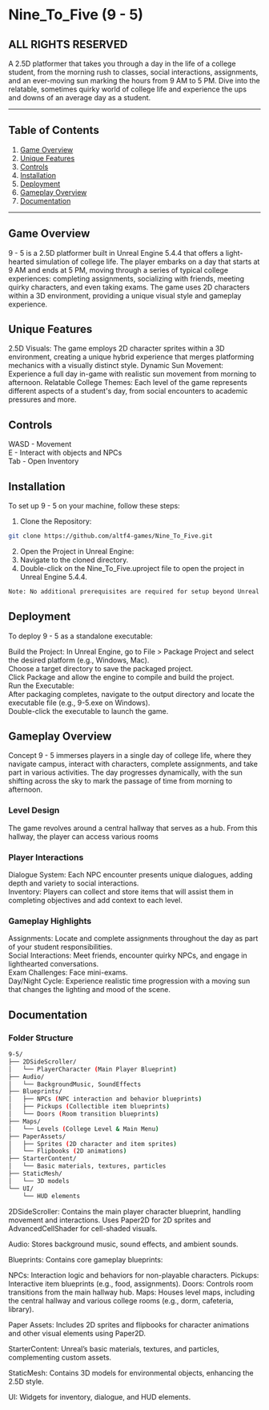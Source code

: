 # Nine_To_Five (9 - 5)
## ALL RIGHTS RESERVED

A 2.5D platformer that takes you through a day in the life of a college student, from the morning rush to classes, social interactions, assignments, and an ever-moving sun marking the hours from 9 AM to 5 PM. Dive into the relatable, sometimes quirky world of college life and experience the ups and downs of an average day as a student.

---

## Table of Contents
1. [Game Overview](#game-overview)
2. [Unique Features](#unique-features)
3. [Controls](#controls)
4. [Installation](#installation)
5. [Deployment](#deployment)
6. [Gameplay Overview](#gameplay-overview)
7. [Documentation](#documentation)

---

## Game Overview

9 - 5 is a 2.5D platformer built in Unreal Engine 5.4.4 that offers a light-hearted simulation of college life. The player embarks on a day that starts at 9 AM and ends at 5 PM, moving through a series of typical college experiences: completing assignments, socializing with friends, meeting quirky characters, and even taking exams. The game uses 2D characters within a 3D environment, providing a unique visual style and gameplay experience.

## Unique Features
2.5D Visuals: The game employs 2D character sprites within a 3D environment, creating a unique hybrid experience that merges platforming mechanics with a visually distinct style.
Dynamic Sun Movement: Experience a full day in-game with realistic sun movement from morning to afternoon.
Relatable College Themes: Each level of the game represents different aspects of a student's day, from social encounters to academic pressures and more.

## Controls
WASD - Movement <br>
E - Interact with objects and NPCs <br>
Tab - Open Inventory

## Installation
To set up 9 - 5 on your machine, follow these steps:

1. Clone the Repository: 
```bash
git clone https://github.com/altf4-games/Nine_To_Five.git
```
2. Open the Project in Unreal Engine: <br>
3. Navigate to the cloned directory. <br>
4. Double-click on the Nine_To_Five.uproject file to open the project in Unreal Engine 5.4.4. <br>
```bash
Note: No additional prerequisites are required for setup beyond Unreal Engine 5.4.4.
```

## Deployment
To deploy 9 - 5 as a standalone executable:

Build the Project:
In Unreal Engine, go to File > Package Project and select the desired platform (e.g., Windows, Mac). <br>
Choose a target directory to save the packaged project. <br>
Click Package and allow the engine to compile and build the project. <br>
Run the Executable: <br>
After packaging completes, navigate to the output directory and locate the executable file (e.g., 9-5.exe on Windows). <br>
Double-click the executable to launch the game. <br>

## Gameplay Overview
Concept
9 - 5 immerses players in a single day of college life, where they navigate campus, interact with characters, complete assignments, and take part in various activities. The day progresses dynamically, with the sun shifting across the sky to mark the passage of time from morning to afternoon.

### Level Design
The game revolves around a central hallway that serves as a hub. From this hallway, the player can access various rooms
### Player Interactions
Dialogue System: Each NPC encounter presents unique dialogues, adding depth and variety to social interactions. <br>
Inventory: Players can collect and store items that will assist them in completing objectives and add context to each level. <br>
### Gameplay Highlights
Assignments: Locate and complete assignments throughout the day as part of your student responsibilities. <br>
Social Interactions: Meet friends, encounter quirky NPCs, and engage in lighthearted conversations. <br>
Exam Challenges: Face mini-exams. <br>
Day/Night Cycle: Experience realistic time progression with a moving sun that changes the lighting and mood of the scene.


## Documentation
### Folder Structure
```bash
9-5/
├── 2DSideScroller/
│   └── PlayerCharacter (Main Player Blueprint)
├── Audio/
│   └── BackgroundMusic, SoundEffects
├── Blueprints/
│   ├── NPCs (NPC interaction and behavior blueprints)
│   ├── Pickups (Collectible item blueprints)
│   └── Doors (Room transition blueprints)
├── Maps/
│   └── Levels (College Level & Main Menu)
├── PaperAssets/
│   ├── Sprites (2D character and item sprites)
│   └── Flipbooks (2D animations)
├── StarterContent/
│   └── Basic materials, textures, particles
├── StaticMesh/
│   └── 3D models
└── UI/
    └── HUD elements
```
2DSideScroller: Contains the main player character blueprint, handling movement and interactions. Uses Paper2D for 2D sprites and AdvancedCellShader for cell-shaded visuals.

Audio: Stores background music, sound effects, and ambient sounds.

Blueprints: Contains core gameplay blueprints:

NPCs: Interaction logic and behaviors for non-playable characters.
Pickups: Interactive item blueprints (e.g., food, assignments).
Doors: Controls room transitions from the main hallway hub.
Maps: Houses level maps, including the central hallway and various college rooms (e.g., dorm, cafeteria, library).

Paper Assets: Includes 2D sprites and flipbooks for character animations and other visual elements using Paper2D.

StarterContent: Unreal’s basic materials, textures, and particles, complementing custom assets.

StaticMesh: Contains 3D models for environmental objects, enhancing the 2.5D style.

UI: Widgets for inventory, dialogue, and HUD elements.
